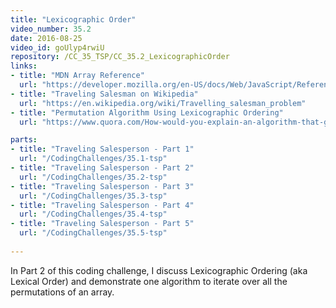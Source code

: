 ```yaml
---
title: "Lexicographic Order"
video_number: 35.2
date: 2016-08-25
video_id: goUlyp4rwiU
repository: /CC_35_TSP/CC_35.2_LexicographicOrder
links:
- title: "MDN Array Reference"  
  url: "https://developer.mozilla.org/en-US/docs/Web/JavaScript/Reference/Global_Objects/Array"
- title: "Traveling Salesman on Wikipedia"  
  url: "https://en.wikipedia.org/wiki/Travelling_salesman_problem"
- title: "Permutation Algorithm Using Lexicographic Ordering"  
  url: "https://www.quora.com/How-would-you-explain-an-algorithm-that-generates-permutations-using-lexicographic-ordering"

parts:
- title: "Traveling Salesperson - Part 1"
  url: "/CodingChallenges/35.1-tsp"  
- title: "Traveling Salesperson - Part 2"
  url: "/CodingChallenges/35.2-tsp"
- title: "Traveling Salesperson - Part 3"
  url: "/CodingChallenges/35.3-tsp"
- title: "Traveling Salesperson - Part 4"
  url: "/CodingChallenges/35.4-tsp"
- title: "Traveling Salesperson - Part 5"
  url: "/CodingChallenges/35.5-tsp"
  
---
```


In Part 2 of this coding challenge, I discuss Lexicographic Ordering (aka Lexical Order) and demonstrate one algorithm to iterate over all the permutations of an array.

